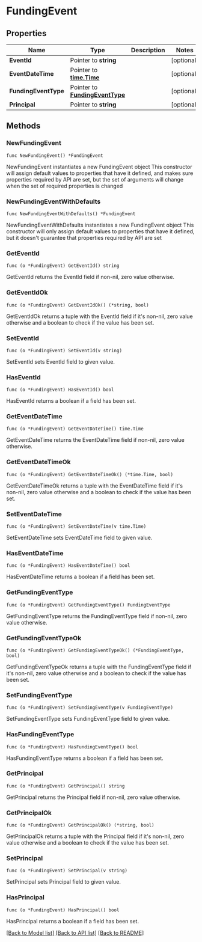 # FundingEvent

## Properties

Name | Type | Description | Notes
------------ | ------------- | ------------- | -------------
**EventId** | Pointer to **string** |  | [optional] 
**EventDateTime** | Pointer to [**time.Time**](time.Time.md) |  | [optional] 
**FundingEventType** | Pointer to [**FundingEventType**](FundingEventType.md) |  | [optional] 
**Principal** | Pointer to **string** |  | [optional] 

## Methods

### NewFundingEvent

`func NewFundingEvent() *FundingEvent`

NewFundingEvent instantiates a new FundingEvent object
This constructor will assign default values to properties that have it defined,
and makes sure properties required by API are set, but the set of arguments
will change when the set of required properties is changed

### NewFundingEventWithDefaults

`func NewFundingEventWithDefaults() *FundingEvent`

NewFundingEventWithDefaults instantiates a new FundingEvent object
This constructor will only assign default values to properties that have it defined,
but it doesn't guarantee that properties required by API are set

### GetEventId

`func (o *FundingEvent) GetEventId() string`

GetEventId returns the EventId field if non-nil, zero value otherwise.

### GetEventIdOk

`func (o *FundingEvent) GetEventIdOk() (*string, bool)`

GetEventIdOk returns a tuple with the EventId field if it's non-nil, zero value otherwise
and a boolean to check if the value has been set.

### SetEventId

`func (o *FundingEvent) SetEventId(v string)`

SetEventId sets EventId field to given value.

### HasEventId

`func (o *FundingEvent) HasEventId() bool`

HasEventId returns a boolean if a field has been set.

### GetEventDateTime

`func (o *FundingEvent) GetEventDateTime() time.Time`

GetEventDateTime returns the EventDateTime field if non-nil, zero value otherwise.

### GetEventDateTimeOk

`func (o *FundingEvent) GetEventDateTimeOk() (*time.Time, bool)`

GetEventDateTimeOk returns a tuple with the EventDateTime field if it's non-nil, zero value otherwise
and a boolean to check if the value has been set.

### SetEventDateTime

`func (o *FundingEvent) SetEventDateTime(v time.Time)`

SetEventDateTime sets EventDateTime field to given value.

### HasEventDateTime

`func (o *FundingEvent) HasEventDateTime() bool`

HasEventDateTime returns a boolean if a field has been set.

### GetFundingEventType

`func (o *FundingEvent) GetFundingEventType() FundingEventType`

GetFundingEventType returns the FundingEventType field if non-nil, zero value otherwise.

### GetFundingEventTypeOk

`func (o *FundingEvent) GetFundingEventTypeOk() (*FundingEventType, bool)`

GetFundingEventTypeOk returns a tuple with the FundingEventType field if it's non-nil, zero value otherwise
and a boolean to check if the value has been set.

### SetFundingEventType

`func (o *FundingEvent) SetFundingEventType(v FundingEventType)`

SetFundingEventType sets FundingEventType field to given value.

### HasFundingEventType

`func (o *FundingEvent) HasFundingEventType() bool`

HasFundingEventType returns a boolean if a field has been set.

### GetPrincipal

`func (o *FundingEvent) GetPrincipal() string`

GetPrincipal returns the Principal field if non-nil, zero value otherwise.

### GetPrincipalOk

`func (o *FundingEvent) GetPrincipalOk() (*string, bool)`

GetPrincipalOk returns a tuple with the Principal field if it's non-nil, zero value otherwise
and a boolean to check if the value has been set.

### SetPrincipal

`func (o *FundingEvent) SetPrincipal(v string)`

SetPrincipal sets Principal field to given value.

### HasPrincipal

`func (o *FundingEvent) HasPrincipal() bool`

HasPrincipal returns a boolean if a field has been set.


[[Back to Model list]](../README.md#documentation-for-models) [[Back to API list]](../README.md#documentation-for-api-endpoints) [[Back to README]](../README.md)


